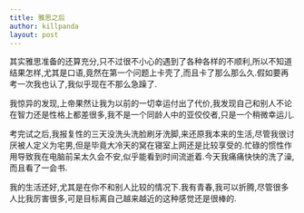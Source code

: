```yaml
---
title: 雅思之后
author: killpanda
layout: post
---
```

其实雅思准备的还算充分,只不过很不小心的遇到了各种各样的不顺利,所以不知道结果怎样,尤其是口语,竟然在第一个问题上卡壳了,而且卡了那么那么久.假如要再考一次我也认了,我似乎现在不那么急躁了.  

我惊异的发现,上帝果然让我为以前的一切幸运付出了代价,我发现自己和别人不论在智力还是性格上都差很多,我不是一个同龄人中的亚佼佼者,只是一个稍微幸运儿.  

考完试之后,我报复性的三天没洗头洗脸刷牙洗脚,来还原我本来的生活,尽管我很讨厌被人定义为宅男,但是毕竟大冷天的窝在寝室上网还是比较享受的.忙碌的惯性作用导致我在电脑前呆太久会不安,似乎能看到时间流逝着.今天我痛痛快快的洗了澡,而且看了一会书.  

我的生活还好,尤其是在你不和别人比较的情况下.我有青春,我可以折腾,尽管很多人比我厉害很多,可是目标离自己越来越近的这种感觉还是很棒的.
